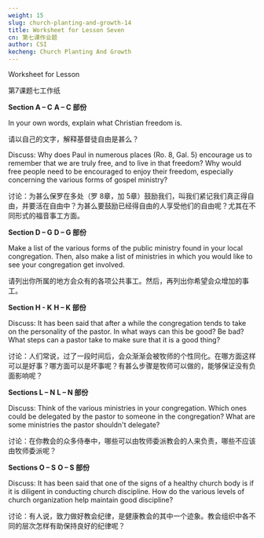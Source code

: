 ```yaml
---
weight: 15
slug: church-planting-and-growth-14
title: Worksheet for Lesson Seven
cn: 第七课作业题
author: CSI
kecheng: Church Planting And Growth
---
```



Worksheet for Lesson

第7课题七工作纸

**Section A – C**
**A – C 部份**

In your own words, explain what Christian freedom is.

请以自己的文字，解释基督徒自由是甚么？

Discuss: Why does Paul in numerous places (Ro. 8, Gal. 5) encourage us to remember that we are truly free, and to live in that freedom? Why would free people need to be encouraged to enjoy their freedom, especially concerning the various forms of gospel ministry?

讨论：为甚么保罗在多处（罗 8章，加 5章）鼓励我们，叫我们紧记我们真正得自由，并要活在自由中？为甚么要鼓励已经得自由的人享受他们的自由呢？尤其在不同形式的福音事工方面。

**Section D – G**
**D – G 部份**

Make a list of the various forms of the public ministry found in your local congregation. Then, also make a list of ministries in which you would like to see your congregation get involved.

请列出你所属的地方会众有的各项公共事工。然后，再列出你希望会众增加的事工。

**Section H - K**
**H – K 部份**

Discuss: It has been said that after a while the congregation tends to take on the personality of the pastor. In what ways can this be good? Be bad? What steps can a pastor take to make sure that it is a good thing?

讨论：人们常说，过了一段时间后，会众渐渐会被牧师的个性同化。在哪方面这样可以是好事？哪方面可以是坏事呢？有甚么步骤是牧师可以做的，能够保证没有负面影响呢？

**Sections L – N**
**L – N 部份**

Discuss: Think of the various ministries in your congregation. Which ones could be delegated by the pastor to someone in the congregation? What are some ministries the pastor shouldn't delegate?

讨论：在你教会的众多侍奉中，哪些可以由牧师委派教会的人来负责，哪些不应该由牧师委派呢？

**Sections O – S**
**O – S 部份**

Discuss: It has been said that one of the signs of a healthy church body is if it is diligent in conducting church discipline. How do the various levels of church organization help maintain good discipline?

讨论：有人说，致力做好教会纪律，是健康教会的其中一个迹象。教会组织中各不同的层次怎样有助保持良好的纪律呢？
